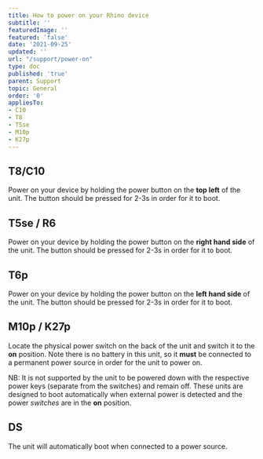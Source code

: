 ```yaml
---
title: How to power on your Rhino device
subtitle: ''
featuredImage: ''
featured: 'false'
date: '2021-09-25'
updated: ''
url: "/support/power-on"
type: doc
published: 'true'
parent: Support
topic: General
order: '0'
appliesTo:
- C10
- T8
- T5se
- M10p
- K27p
---
```


## T8/C10

Power on your device by holding the power button on the **top left** of the unit. The button should be pressed for 2-3s in order for it to boot.

## T5se / R6

Power on your device by holding the power button on the **right hand side** of the unit. The button should be pressed for 2-3s in order for it to boot.

## T6p

Power on your device by holding the power button on the **left hand side** of the unit. The button should be pressed for 2-3s in order for it to boot.

## M10p / K27p

Locate the physical power switch on the back of the unit and switch it to the **on** position. Note there is no battery in this unit, so it **must** be connected to a permanent power source in order for the unit to power on.

NB: It is not supported by the unit to be powered down with the respective power keys (separate from the switches) and remain off. These units are designed to boot automatically when external power is detected and the power _switches_ are in the **on** position.

## DS

The unit will automatically boot when connected to a power source.
